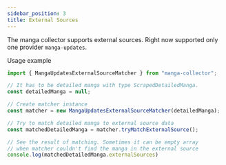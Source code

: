 ```yaml
---
sidebar_position: 3
title: External Sources
---
```


The manga collector supports external sources. Right now supported only one provider `manga-updates`.

Usage example

```js
import { MangaUpdatesExternalSourceMatcher } from "manga-collector";

// It has to be detailed manga with type ScrapedDetailedManga.
const detailedManga = null;

// Create matcher instance
const matcher = new MangaUpdatesExternalSourceMatcher(detailedManga);

// Try to match detailed manga to external source data
const matchedDetailedManga = matcher.tryMatchExternalSource();

// See the result of matching. Sometimes it can be empty array 
// when matcher couldn't find the manga in the external source
console.log(matchedDetailedManga.externalSources)
```
